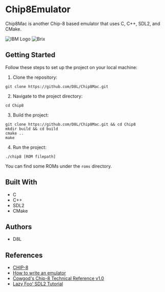 # Chip8Emulator

Chip8Mac is another Chip-8 based emulator that uses C, C++, SDL2, and CMake.

![IBM Logo](https://i.imgur.com/429qxi3.png)
![Brix](https://i.imgur.com/NVQt0hd.png)

## Getting Started

Follow these steps to set up the project on your local machine:

1. Clone the repository:

```
git clone https://github.com/D8L/Chip8Mac.git
```

2. Navigate to the project directory:

```
cd Chip8
```

3. Build the project:

```
git clone https://github.com/D8L/Chip8Mac.git && cd Chip8
mkdir build && cd build
cmake ..
make
```

4. Run the project:

```
./chip8 [ROM filepath]
```
You can find some ROMs under the `roms` directory.

## Built With

* C
* C++
* SDL2
* CMake

## Authors

* D8L

## References

* [CHIP-8](https://en.wikipedia.org/wiki/CHIP-8)
* [How to write an emulator](https://tobiasvl.github.io/blog/write-a-chip-8-emulator/)
* [Cowgod's Chip-8 Technical Reference v1.0](http://devernay.free.fr/hacks/chip8/C8TECH10.HTM)
* [Lazy Foo' SDL2 Tutorial](http://lazyfoo.net/tutorials/SDL/index.php)
